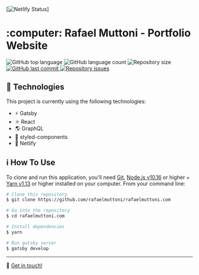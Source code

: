 [![Netlify Status](https://api.netlify.com/api/v1/badges/6ec35d25-adc1-40e7-be1e-4d73e816d5fa/deploy-status)]
<h1>
    :computer: Rafael Muttoni - Portfolio Website 
</h1>

<p>
  <img alt="GitHub top language" src="https://img.shields.io/github/languages/top/rafaelmuttoni/rafaelmuttoni.com.svg">

  <img alt="GitHub language count" src="https://img.shields.io/github/languages/count/rafaelmuttoni/rafaelmuttoni.com.svg">

  <img alt="Repository size" src="https://img.shields.io/github/repo-size/rafaelmuttoni/rafaelmuttoni.com.svg">

  <a href="https://github.com/rafaelmuttoni/rafaelmuttoni.com/commits/master">
    <img alt="GitHub last commit" src="https://img.shields.io/github/last-commit/rafaelmuttoni/rafaelmuttoni.com.svg">
  </a>

  <a href="https://github.com/rafaelmuttoni/rafaelmuttoni.com/issues">
    <img alt="Repository issues" src="https://img.shields.io/github/issues/rafaelmuttoni/rafaelmuttoni.com.svg">
  </a>
</p>

## :rocket: Technologies

This project is currently using the following technologies:

- ⚡ Gatsby
- ⚛️ React
- 🌎 GraphQL
- 🎨 styled-components
- 🚀 Netlify

## :information_source: How To Use

To clone and run this application, you'll need [Git](https://git-scm.com), [Node.js v10.16](https://nodejs.org/) or higher + [Yarn v1.13](https://yarnpkg.com/) or higher installed on your computer. From your command line:

```bash
# Clone this repository
$ git clone https://github.com/rafaelmuttoni/rafaelmuttoni.com

# Go into the repository
$ cd rafaelmuttoni.com

# Install dependencies
$ yarn

# Run gatsby server
$ gatsby develop
```

---

:wave: [Get in touch!](https://www.linkedin.com/in/rafaelmuttoni/)
